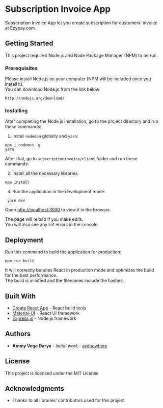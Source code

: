 # Subscription Invoice App

Subscription Invoice App let you create subscription for customers' invoice at Ezypay.com.

## Getting Started

This project required Node.js and Node Package Manager (NPM) to be run.

### Prerequisites

Please install Node.js on your computer (NPM will be included once you install it).<br/>
You can download Node.js from the link below:

```
http://nodejs.org/download/
```

### Installing

After completing the Node.js installation, go to the project directory and run these commands:

1. Install `nodemon` globally and `yarn`:

```
npm i nodemon -g
yarn
```

After that, go to `subscriptioninvoice/client` folder and run these commands:

2. Install all the necessary libraries:

```
npm install
```

3. Run the application in the development mode:

```
 yarn dev
```

Open [http://localhost:3000](http://localhost:3000) to view it in the browser.

The page will reload if you make edits.<br />
You will also see any lint errors in the console.

## Deployment

Run this command to build the application for production:

```
npm run build
```

It will correctly bundles React in production mode and optimizes the build for the best performance.<br />
The build is minified and the filenames include the hashes.

## Built With

* [Create React App](https://github.com/facebook/create-react-app) - React build tools
* [Material-UI](https://github.com/mui-org/material-ui) - React UI framework
* [Express.js](https://github.com/expressjs/express) - Node.js framework

## Authors

* **Ammy Vega Darya** - *Initial work* - [avdnowhere](https://github.com/avdnowhere)

## License

This project is licensed under the MIT License

## Acknowledgments

* Thanks to all libraries' contributors used for this project
